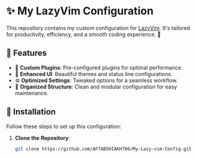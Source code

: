 # ✨ My LazyVim Configuration

This repository contains my custom configuration for [LazyVim](https://github.com/LazyVim/LazyVim). It's tailored for productivity, efficiency, and a smooth coding experience. 🚀

## 🎯 Features

- 🔌 **Custom Plugins**: Pre-configured plugins for optimal performance.
- 🎨 **Enhanced UI**: Beautiful themes and status line configurations.
- ⚙️ **Optimized Settings**: Tweaked options for a seamless workflow.
- 📂 **Organized Structure**: Clean and modular configuration for easy maintenance.

## 🚀 Installation

Follow these steps to set up this configuration:

1. **Clone the Repository**:
   ```bash
   git clone https://github.com/AFTABSHIAKH786/My-Lazy-vim-Config.git ~/.config/nvim
